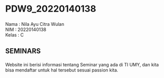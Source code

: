 <h1 align="left">PDW9_20220140138</h1>

###

<p align="left">Nama : Nila Ayu Citra Wulan<br>NIM : 20220140138<br>Kelas : C</p>

###

<h2 align="left">SEMINARS</h2>

###

<p align="left">Website ini berisi  informasi tentang Seminar yang  ada di TI UMY, dan kita bisa mendaftar untuk hal tersebut sesuai passion kita.</p>

###
